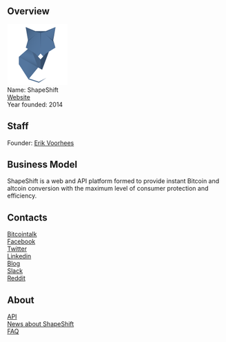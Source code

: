 ## Overview
![logo](../projects/logo/shapeshift.png)  
Name: ShapeShift  
[Website](https://shapeshift.io/#/coins)  
Year founded: 2014  
## Staff
Founder: [Erik Voorhees](../people/erik_voorhees.md)   
## Business Model
ShapeShift is a web and API platform formed to provide instant Bitcoin and altcoin conversion with the maximum level of consumer protection and efficiency.
## Contacts
[Bitcointalk](https://bitcointalk.org/index.php?topic=717973.0)   
[Facebook](https://www.facebook.com/shapeshiftexchange/)  
[Twitter](https://twitter.com/ShapeShift_io)  
[Linkedin](https://www.linkedin.com/company-beta/16192475/)     
[Blog](https://info.shapeshift.io/blog)    
[Slack](https://shapeshiftcommunity.herokuapp.com/)  
[Reddit](https://www.reddit.com/r/shapeshiftio/)  
## About 
[API](https://info.shapeshift.io/api)  
[News about ShapeShift](https://info.shapeshift.io/press)  
[FAQ](https://shapeshift.zendesk.com/hc/en-us)  
